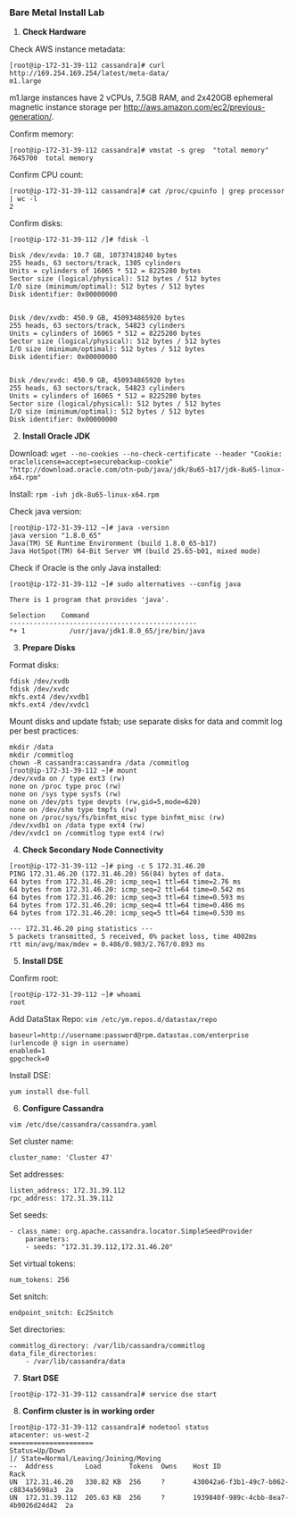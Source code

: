 ### Bare Metal Install Lab

1. **Check Hardware**

  Check AWS instance metadata:

  ```
  [root@ip-172-31-39-112 cassandra]# curl http://169.254.169.254/latest/meta-data/
  m1.large
  ```

  m1.large instances have 2 vCPUs, 7.5GB RAM, and 2x420GB ephemeral magnetic instance storage per http://aws.amazon.com/ec2/previous-generation/.

  Confirm memory:
  ```
  [root@ip-172-31-39-112 cassandra]# vmstat -s grep  "total memory"
  7645700  total memory
  ```

  Confirm CPU count:
  ```
  [root@ip-172-31-39-112 cassandra]# cat /proc/cpuinfo | grep processor | wc -l
  2
  ```

  Confirm disks:
  ```
  [root@ip-172-31-39-112 /]# fdisk -l
  
  Disk /dev/xvda: 10.7 GB, 10737418240 bytes
  255 heads, 63 sectors/track, 1305 cylinders
  Units = cylinders of 16065 * 512 = 8225280 bytes
  Sector size (logical/physical): 512 bytes / 512 bytes
  I/O size (minimum/optimal): 512 bytes / 512 bytes
  Disk identifier: 0x00000000


  Disk /dev/xvdb: 450.9 GB, 450934865920 bytes
  255 heads, 63 sectors/track, 54823 cylinders
  Units = cylinders of 16065 * 512 = 8225280 bytes
  Sector size (logical/physical): 512 bytes / 512 bytes
  I/O size (minimum/optimal): 512 bytes / 512 bytes
  Disk identifier: 0x00000000


  Disk /dev/xvdc: 450.9 GB, 450934865920 bytes
  255 heads, 63 sectors/track, 54823 cylinders
  Units = cylinders of 16065 * 512 = 8225280 bytes
  Sector size (logical/physical): 512 bytes / 512 bytes
  I/O size (minimum/optimal): 512 bytes / 512 bytes
  Disk identifier: 0x00000000
  ```

2.  **Install Oracle JDK**

  Download:
  `wget --no-cookies --no-check-certificate --header "Cookie: oraclelicense=accept=securebackup-cookie" "http://download.oracle.com/otn-pub/java/jdk/8u65-b17/jdk-8u65-linux-x64.rpm"`

  Install:
`rpm -ivh jdk-8u65-linux-x64.rpm`

  Check java version:
  ```
[root@ip-172-31-39-112 ~]# java -version
java version "1.8.0_65"
Java(TM) SE Runtime Environment (build 1.8.0_65-b17)
Java HotSpot(TM) 64-Bit Server VM (build 25.65-b01, mixed mode)
```

  Check if Oracle is the only Java installed:

  ```
[root@ip-172-31-39-112 ~]# sudo alternatives --config java

There is 1 program that provides 'java'.

  Selection    Command
-----------------------------------------------
*+ 1           /usr/java/jdk1.8.0_65/jre/bin/java
```

3. **Prepare Disks**

  Format disks:
  ```
  fdisk /dev/xvdb
  fdisk /dev/xvdc
  mkfs.ext4 /dev/xvdb1
  mkfs.ext4 /dev/xvdc1
  ```
  
  Mount disks and update fstab; use separate disks for data and commit log per best practices:
  ```
  mkdir /data
  mkdir /commitlog
  chown -R cassandra:cassandra /data /commitlog
  [root@ip-172-31-39-112 ~]# mount
/dev/xvda on / type ext3 (rw)
none on /proc type proc (rw)
none on /sys type sysfs (rw)
none on /dev/pts type devpts (rw,gid=5,mode=620)
none on /dev/shm type tmpfs (rw)
none on /proc/sys/fs/binfmt_misc type binfmt_misc (rw)
/dev/xvdb1 on /data type ext4 (rw)
/dev/xvdc1 on /commitlog type ext4 (rw)
```

4. **Check Secondary Node Connectivity**

  ```
  [root@ip-172-31-39-112 ~]# ping -c 5 172.31.46.20
PING 172.31.46.20 (172.31.46.20) 56(84) bytes of data.
64 bytes from 172.31.46.20: icmp_seq=1 ttl=64 time=2.76 ms
64 bytes from 172.31.46.20: icmp_seq=2 ttl=64 time=0.542 ms
64 bytes from 172.31.46.20: icmp_seq=3 ttl=64 time=0.593 ms
64 bytes from 172.31.46.20: icmp_seq=4 ttl=64 time=0.486 ms
64 bytes from 172.31.46.20: icmp_seq=5 ttl=64 time=0.530 ms

--- 172.31.46.20 ping statistics ---
5 packets transmitted, 5 received, 0% packet loss, time 4002ms
rtt min/avg/max/mdev = 0.486/0.983/2.767/0.893 ms
```

5. **Install DSE**

  Confirm root:
  ```
  [root@ip-172-31-39-112 ~]# whoami
root
```

  Add DataStax Repo:
  `vim /etc/ym.repos.d/datastax/repo`
  ```
  baseurl=http://username:password@rpm.datastax.com/enterprise (urlencode @ sign in username)
  enabled=1
  gpgcheck=0
  ```
  
  Install DSE:
  
  `yum install dse-full`

6. **Configure Cassandra**
  
  `vim /etc/dse/cassandra/cassandra.yaml`

  Set cluster name: 
  ```
  cluster_name: 'Cluster 47'
  ```
  
  Set addresses: 
  ```
  listen_address: 172.31.39.112
  rpc_address: 172.31.39.112
  ```
  
  Set seeds: 
  ```
  - class_name: org.apache.cassandra.locator.SimpleSeedProvider
      parameters:
      - seeds: "172.31.39.112,172.31.46.20"
  ```
  
  Set virtual tokens: 
  ```
  num_tokens: 256
  ```
  
  Set snitch: 
  ```
  endpoint_snitch: Ec2Snitch
  ```
  
  Set directories:
  ```
  commitlog_directory: /var/lib/cassandra/commitlog
  data_file_directories:
      - /var/lib/cassandra/data
  ```

7. **Start DSE**
  
  ```
  [root@ip-172-31-39-112 cassandra]# service dse start
  ```
  
8. **Confirm cluster is in working order**
  
  ```
  [root@ip-172-31-39-112 cassandra]# nodetool status
  atacenter: us-west-2
=====================
Status=Up/Down
|/ State=Normal/Leaving/Joining/Moving
--  Address        Load       Tokens  Owns    Host ID                               Rack
UN  172.31.46.20   330.82 KB  256     ?       430042a6-f3b1-49c7-b062-c8834a5698a3  2a
UN  172.31.39.112  205.63 KB  256     ?       1939840f-989c-4cbb-8ea7-4b9026d24d42  2a
```
